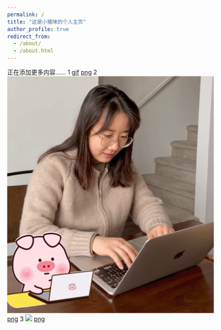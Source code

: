 ```yaml
---
permalink: /
title: "这是小猪咪的个人主页"
author_profile: true
redirect_from: 
  - /about/
  - /about.html
---
```


正在添加更多内容......
1
[gif](../images/working-loop.gif)
[png](../images/profile.png)
2
<img src='/images/working-loop.gif'>
[png](/images/profile.png)
3
<img src='working-loop.gif'>
[png](./images/profile.png)
